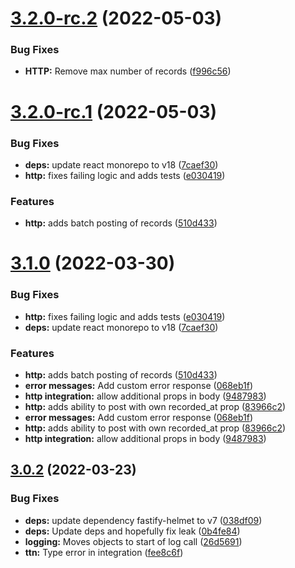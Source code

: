 # [3.2.0-rc.2](https://github.com/technologiestiftung/stadtpuls-api/compare/v3.2.0-rc.1...v3.2.0-rc.2) (2022-05-03)


### Bug Fixes

* **HTTP:** Remove max number of records ([f996c56](https://github.com/technologiestiftung/stadtpuls-api/commit/f996c5601334f494a905478754dd0c3dbc03e338))

# [3.2.0-rc.1](https://github.com/technologiestiftung/stadtpuls-api/compare/v3.1.0...v3.2.0-rc.1) (2022-05-03)


### Bug Fixes

* **deps:** update react monorepo to v18 ([7caef30](https://github.com/technologiestiftung/stadtpuls-api/commit/7caef30be2873989a33a10361e5f4f86e70e32c6))
* **http:** fixes failing logic and adds tests ([e030419](https://github.com/technologiestiftung/stadtpuls-api/commit/e03041984368fedb6a16649fc42060457b2d7efa))


### Features

* **http:** adds batch posting of records ([510d433](https://github.com/technologiestiftung/stadtpuls-api/commit/510d433c358f50360890918d583709cdfa2cf1a9))

# [3.1.0](https://github.com/technologiestiftung/stadtpuls-api/compare/v3.0.2...v3.1.0) (2022-03-30)


### Bug Fixes

* **http:** fixes failing logic and adds tests ([e030419](https://github.com/technologiestiftung/stadtpuls-api/commit/e03041984368fedb6a16649fc42060457b2d7efa))
* **deps:** update react monorepo to v18 ([7caef30](https://github.com/technologiestiftung/stadtpuls-api/commit/7caef30be2873989a33a10361e5f4f86e70e32c6))


### Features

* **http:** adds batch posting of records ([510d433](https://github.com/technologiestiftung/stadtpuls-api/commit/510d433c358f50360890918d583709cdfa2cf1a9))
* **error messages:** Add custom error response ([068eb1f](https://github.com/technologiestiftung/stadtpuls-api/commit/068eb1faf9178c6ae272849e0061034dfdd27fa2))
* **http integration:** allow additional props in body ([9487983](https://github.com/technologiestiftung/stadtpuls-api/commit/9487983046429e7b8e6404914b29585de68c6cdc))
* **http:** adds ability to post with own recorded_at prop ([83966c2](https://github.com/technologiestiftung/stadtpuls-api/commit/83966c2e17e6e4c5c12f2aa4d2e15ce1f46ba7a7))
* **error messages:** Add custom error response ([068eb1f](https://github.com/technologiestiftung/stadtpuls-api/commit/068eb1faf9178c6ae272849e0061034dfdd27fa2))
* **http:** adds ability to post with own recorded_at prop ([83966c2](https://github.com/technologiestiftung/stadtpuls-api/commit/83966c2e17e6e4c5c12f2aa4d2e15ce1f46ba7a7))
* **http integration:** allow additional props in body ([9487983](https://github.com/technologiestiftung/stadtpuls-api/commit/9487983046429e7b8e6404914b29585de68c6cdc))


## [3.0.2](https://github.com/technologiestiftung/stadtpuls-api/compare/v3.0.1...v3.0.2) (2022-03-23)

### Bug Fixes

* **deps:** update dependency fastify-helmet to v7 ([038df09](https://github.com/technologiestiftung/stadtpuls-api/commit/038df09566956a8ba04c2fb75a75312af5cf50a5))
* **deps:** Update deps and hopefully fix leak ([0b4fe84](https://github.com/technologiestiftung/stadtpuls-api/commit/0b4fe840c08447e0c515dcb9ee9dacadd1b432cc))
* **logging:** Moves objects to start of log call ([26d5691](https://github.com/technologiestiftung/stadtpuls-api/commit/26d56914261124044fbb1a25cca3a330da8162b2))
* **ttn:** Type error in integration ([fee8c6f](https://github.com/technologiestiftung/stadtpuls-api/commit/fee8c6fe00b91b22ff44aa347839d0459843aa6f))
